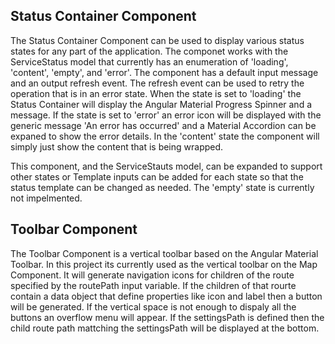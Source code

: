 ## Status Container Component

The Status Container Component can be used to display various status states for any part of the application. The componet works with the ServiceStatus model that currently has an enumeration of 'loading', 'content', 'empty', and 'error'. The component has a default input message and an output refresh event. The refresh event can be used to retry the operation that is in an error state. When the state is set to 'loading' the Status Container will display the Angular Material Progress Spinner and a message. If the state is set to 'error' an error icon will be displayed with the generic message 'An error has occurred' and a Material Accordion can be expaned to show the error details. In the 'content' state the component will simply just show the content that is being wrapped. 

This component, and the ServiceStauts model, can be expanded to support other states or Template inputs can be added for each state so that the status template can be changed as needed. The 'empty' state is currently not impelmented. 

## Toolbar Component

The Toolbar Component is a vertical toolbar based on the Angular Material Toolbar. In this project its currently used as the vertical toolbar on the Map Component. It will generate navigation icons for children of the route specified by the routePath input variable. If the children of that rourte contain a data object that define properties like icon and label then a button will be generated. If the vertical space is not enough to dispaly all the buttons an overflow menu will appear. If the settingsPath is defined then the child route path mattching the settingsPath will be displayed at the bottom. 

